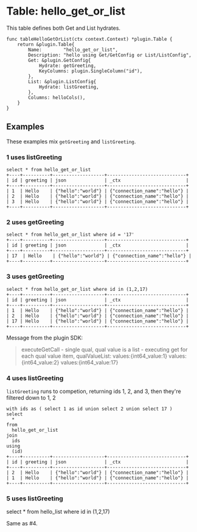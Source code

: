 # Table: hello_get_or_list

This table defines both Get and List hydrates.

```
func tableHelloGetOrList(ctx context.Context) *plugin.Table { 
	return &plugin.Table{
		Name:        "hello_get_or_list",
		Description: "hello using Get/GetConfig or List/ListConfig",
		Get: &plugin.GetConfig{
			Hydrate: getGreeting,
			KeyColumns: plugin.SingleColumn("id"),
		},
		List: &plugin.ListConfig{
			Hydrate: listGreeting,
		},
		Columns: helloCols(),
	}
}
```
## Examples

These examples mix `getGreeting` and  `listGreeting`.

### 1 uses listGreeting

```
select * from hello_get_or_list 
+----+----------+-------------------+-----------------------------+
| id | greeting | json              | _ctx                        |
+----+----------+-------------------+-----------------------------+
| 1  | Hello    | {"hello":"world"} | {"connection_name":"hello"} |
| 2  | Hello    | {"hello":"world"} | {"connection_name":"hello"} |
| 3  | Hello    | {"hello":"world"} | {"connection_name":"hello"} |
+----+----------+-------------------+-----------------------------+
```

### 2 uses getGreeting

```
select * from hello_get_or_list where id = '17'
+----+----------+-------------------+-----------------------------+
| id | greeting | json              | _ctx                        |
+----+----------+-------------------+-----------------------------+
| 17  | Hello    | {"hello":"world"} | {"connection_name":"hello"} |
+----+----------+-------------------+-----------------------------+
```


### 3 uses getGreeting

```
select * from hello_get_or_list where id in (1,2,17)
+----+----------+-------------------+-----------------------------+
| id | greeting | json              | _ctx                        |
+----+----------+-------------------+-----------------------------+
| 1  | Hello    | {"hello":"world"} | {"connection_name":"hello"} |
| 2  | Hello    | {"hello":"world"} | {"connection_name":"hello"} |
| 17 | Hello    | {"hello":"world"} | {"connection_name":"hello"} |
+----+----------+-------------------+-----------------------------+
```

Message from the plugin SDK:

> executeGetCall - single qual, qual value is a list - executing get for each qual value item, qualValueList: values:{int64_value:1}  values:{int64_value:2}  values:{int64_value:17}

### 4 uses listGreeting

`listGreeting` runs to competion, returning ids 1, 2, and 3, then they're filtered down to 1, 2

```
with ids as ( select 1 as id union select 2 union select 17 )
select 
  *
from 
  hello_get_or_list
join 
  ids
using
  (id)
+----+----------+-------------------+-----------------------------+
| id | greeting | json              | _ctx                        |
+----+----------+-------------------+-----------------------------+
| 2  | Hello    | {"hello":"world"} | {"connection_name":"hello"} |
| 1  | Hello    | {"hello":"world"} | {"connection_name":"hello"} |
+----+----------+-------------------+-----------------------------+
```

### 5 uses listGreeting

select * from hello_list where id in (1,2,17)

Same as #4.
